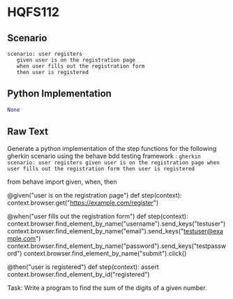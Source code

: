 # HQFS112
## Scenario
```gherkin
scenario: user registers 
   given user is on the registration page 
   when user fills out the registration form 
   then user is registered
```


## Python Implementation
```python
None
```


## Raw Text
Generate a python implementation of the step functions for the following gherkin scenario using the behave bdd testing framework : ```gherkin scenario: user registers given user is on the registration page when user fills out the registration form then user is registered ```



from behave import given, when, then

@given("user is on the registration page")
def step(context):
    context.browser.get("https://example.com/register")

@when("user fills out the registration form")
def step(context):
    context.browser.find_element_by_name("username").send_keys("testuser")
    context.browser.find_element_by_name("email").send_keys("testuser@example.com")
    context.browser.find_element_by_name("password").send_keys("testpassword")
    context.browser.find_element_by_name("submit").click()

@then("user is registered")
def step(context):
    assert context.browser.find_element_by_id("registered")

Task: Write a program to find the sum of the digits of a given number.
